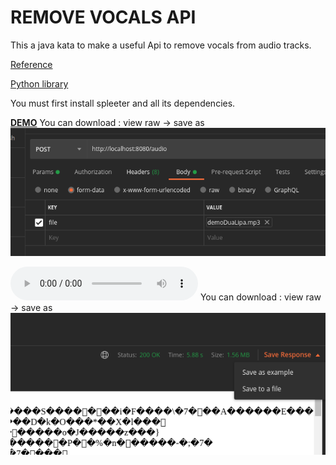 # REMOVE VOCALS API 
This a java kata to make a useful Api to remove vocals from audio tracks.


[Reference](https://medium.com/habilelabs/spleeter-a-tensorflow-based-python-library-f084960c3ed8)

[Python library](https://github.com/deezer/spleeter)

You must first install spleeter and all its dependencies.

[__DEMO__](https://github.com/delalama/removeVocals/blob/master/docu/demoDuaLipa.mp3)
You can download : view raw -> save as
![](https://github.com/delalama/removeVocals/blob/master/docu/post%20mp3.png)

![__PROCESSED__](https://github.com/delalama/removeVocals/blob/master/docu/processed.mp3)
You can download : view raw -> save as
![](https://github.com/delalama/removeVocals/blob/master/docu/save%20to%20file.png)
